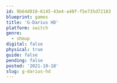 ```yaml
---
id: 9b64d010-6145-43e4-a40f-f5e735d72183
blueprint: games
title: 'G-Darius HD'
platform: switch
genre:
  - shmup
digital: false
physical: true
guide: false
pending: false
posted: '2021-10-18'
slug: g-darius-hd
---
```

